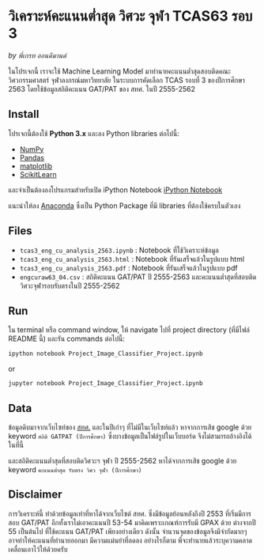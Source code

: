 # วิเคราะห์คะแนนต่ำสุด วิศวะ จุฬา TCAS63 รอบ 3
_by พี่เกรท ออนดีมานด์_

ในโปรเจกนี้ เราจะใช้ Machine Learning Model มาทำนายคะแนนต่ำสุดสอบติดคณะวิศวกรรมศาสตร์ จุฬาลงกรณ์มหาวิทยาลัย ในระบบการคัดเลือก TCAS รอบที่ 3 ของปีการศึกษา 2563 โดยใช้ข้อมูลสถิติคะแนน GAT/PAT ของ สทศ. ในปี 2555-2562

## Install
โปรเจกนี้ต้องใช้ **Python 3.x** และลง Python libraries ต่อไปนี้:

- [NumPy](http://www.numpy.org/)
- [Pandas](http://pandas.pydata.org)
- [matplotlib](http://matplotlib.org/)
- [ScikitLearn](https://scikit-learn.org/)

และจำเป็นต้องลงโปรแกรมสำหรับเปิด iPython Notebook [iPython Notebook](http://ipython.org/notebook.html)

แนะนำให้ลง [Anaconda](https://www.continuum.io/downloads) ซึ่งเป็น Python Package ที่มี libraries ที่ต้องใช้ครบในตัวเอง

## Files
- `tcas3_eng_cu_analysis_2563.ipynb` : Notebook ที่ใช้วิเคราะห์ข้อมูล
- `tcas3_eng_cu_analysis_2563.html` : Notebook ที่รันเสร็จแล้วในรูปแบบ html
- `tcas3_eng_cu_analysis_2563.pdf` : Notebook ที่รันเสร็จแล้วในรูปแบบ pdf
- `engcuraw63_04.csv` : สถิติคะแนน GAT/PAT ปี 2555-2563 และคะแนนต่ำสุดที่สอบติดวิศวะจุฬารอบรับตรงในปี 2555-2562

## Run
ใน terminal หรือ command window, ให้ navigate ไปที่ project directory (ที่มีไฟล์ README นี้) และรัน commands ต่อไปนี้:

```bash
ipython notebook Project_Image_Classifier_Project.ipynb
```  
or
```bash
jupyter notebook Project_Image_Classifier_Project.ipynb
```

## Data
ข้อมูลดิบมาจากเว็บไซท์ของ [สทศ.](https://www.niets.or.th/th/) และในปีเก่าๆ ที่ไม่มีในเว็บไซท์แล้ว หาจากการเสิช google ด้วย keyword `สถิติ GATPAT (ปีการศึกษา)` ซึ่งบางข้อมูลเป็นไฟล์รูปในเว็บบอร์ด จึงไม่สามารถอ้างอิงได้ในที่นี้

และสถิติคะแนนต่ำสุดที่สอบติดวิศวะฯ จุฬา ปี 2555-2562 หาได้จากการเสิช google ด้วย keyword `คะแนนต่ำสุด รับตรง วิศว จุฬา (ปีการศึกษา)`

## Disclaimer
การวิเคราะห์นี้ ทำด้วยข้อมูลเท่าที่หาได้จากเว็บไซต์ สทศ. ซึ่งมีข้อมูลย้อนหลังถึงปี 2553 ที่เริ่มมีการสอบ GAT/PAT อีกทั้งเราไม่เอาคะแนนปี 53-54 มาคิดเพราะเกณฑ์การรับมี GPAX ด้วย ต่างจากปี 55 เป็นต้นไป ที่ใช้คะแนน GAT/PAT เพียงอย่างเดียว ดังนั้น จำนวนจุดของข้อมูลจึงมีจำกัดมากๆ อาจทำให้คะแนนที่ทำนายออกมา มีความแม่นยำที่ลดลง อย่างไรก็ตาม พี่จะทำนายแล้วระบุความคลาดเคลื่อนเอาไว้ให้ด้วยครับ
